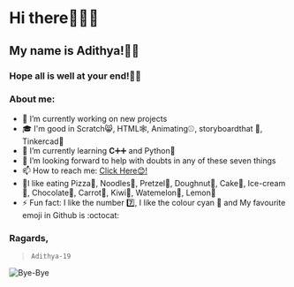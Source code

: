 # Hi there🙋🏻‍♂️
## My name is Adithya!👦🏻
### Hope all is well at your end!🤞🏻
### About me:
- 🔭 I’m currently working on new projects
- 🎓 I'm  good in Scratch😸, HTML🕸️, Animating⚾, storyboardthat 💬, Tinkercad🔌
- 🌱 I’m currently learning **C**➕➕ and Python🐍
- 🤔 I’m looking forward to help with doubts in any of these seven things 
- 📫 How to reach me: [Click Here😊!](https://github.com/Adithya-19/Chat/issues)
- 🥣I like eating Pizza🍕, Noodles🍜, Pretzel🥨, Doughnut🍩, Cake🍰, Ice-cream🍨, Chocolate🍫, Carrot🥕, Kiwi🥝, Watemelon🍉, Lemon🍋
- ⚡ Fun fact: I like the number 7️⃣, I like the colour cyan 🔵 and My favourite emoji in Github is :octocat:

### Ragards,
> ```Adithya-19```

![Bye-Bye](https://myoctocat.com/assets/images/base-octocat.svg)
